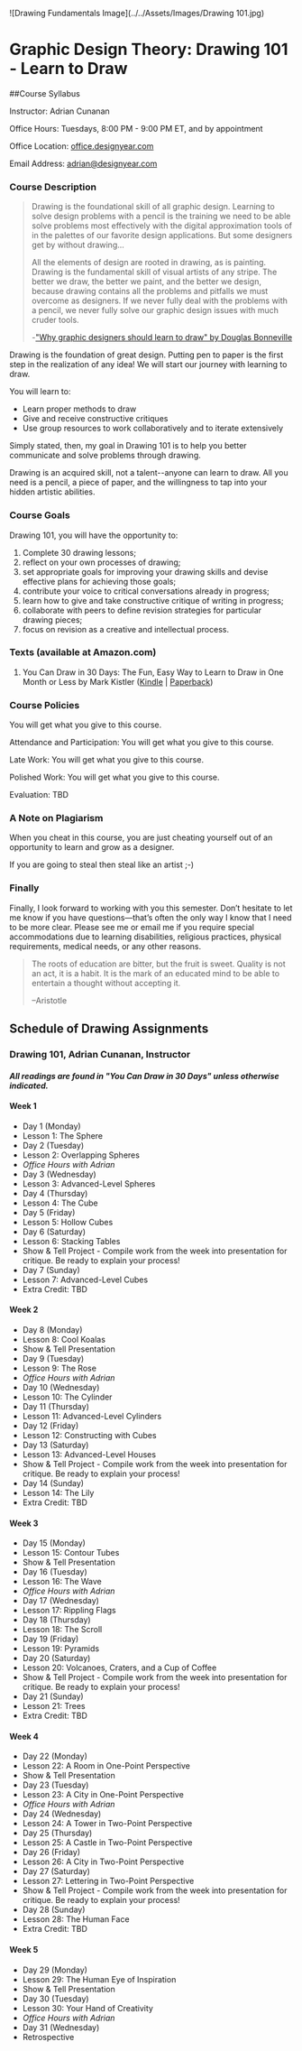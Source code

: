 ![Drawing Fundamentals Image](../../Assets/Images/Drawing 101.jpg)

# Graphic Design Theory: Drawing 101 - Learn to Draw

##Course Syllabus

Instructor: Adrian Cunanan

Office Hours: Tuesdays, 8:00 PM - 9:00 PM ET, and by appointment

Office Location: [office.designyear.com](http://office.designyear.com)

Email Address: [adrian@designyear.com](mailto:%20adrian@designyear.com)

### Course Description

> Drawing is the foundational skill of all graphic design. Learning to solve design problems with a pencil is the training we need to be able solve problems most effectively with the digital approximation tools of in the palettes of our favorite design applications. But some designers get by without drawing...
>
> All the elements of design are rooted in drawing, as is painting. Drawing is the fundamental skill of visual artists of any stripe. The better we draw, the better we paint, and the better we design, because drawing contains all the problems and pitfalls we must overcome as designers. If we never fully deal with the problems with a pencil, we never fully solve our graphic design issues with much cruder tools. 
>
>-["Why graphic designers should learn to draw" by Douglas Bonneville](http://bonfx.com/why-graphic-designers-should-learn-to-draw/)

Drawing is the foundation of great design.  Putting pen to paper is the first step in the realization of any idea!  We will start our journey with learning to draw.

You will learn to:

- Learn proper methods to draw
- Give and receive constructive critiques
- Use group resources to work collaboratively and to iterate extensively

Simply stated, then, my goal in Drawing 101 is to help you better communicate and solve problems through drawing.

Drawing is an acquired skill, not a talent--anyone can learn to draw. All you need is a pencil, a piece of paper, and the willingness to tap into your hidden artistic abilities.

### Course Goals

Drawing 101, you will have the opportunity to:

1. Complete 30 drawing lessons;
2. reflect on your own processes of drawing;
3. set appropriate goals for improving your drawing skills and devise effective plans for achieving those goals;
4. contribute your voice to critical conversations already in progress;
5. learn how to give and take constructive critique of writing in progress;
6. collaborate with peers to define revision strategies for particular drawing pieces;
7. focus on revision as a creative and intellectual process.

### Texts (available at Amazon.com)

1. You Can Draw in 30 Days: The Fun, Easy Way to Learn to Draw in One Month or Less by Mark Kistler ([Kindle](http://amzn.to/2hXILRz) | [Paperback](http://amzn.to/2h0x9LK))

### Course Policies

You will get what you give to this course.

Attendance and Participation: You will get what you give to this course.

Late Work: You will get what you give to this course.

Polished Work: You will get what you give to this course.

Evaluation: TBD

### A Note on Plagiarism

When you cheat in this course, you are just cheating yourself out of an opportunity to learn and grow as a designer.

If you are going to steal then steal like an artist ;-)

### Finally

Finally, I look forward to working with you this semester. Don’t hesitate to let me know if you have questions—that’s often the only way I know that I need to be more clear. Please see me or email me if you require special accommodations due to learning disabilities, religious practices, physical requirements, medical needs, or any other reasons.

> The roots of education are bitter, but the fruit is sweet. Quality is not an act, it is a habit. It is the mark of an educated mind to be able to entertain a thought without accepting it. 
>
>–Aristotle

## Schedule of Drawing Assignments
### Drawing 101, Adrian Cunanan, Instructor
#### *All readings are found in "You Can Draw in 30 Days" unless otherwise indicated.*

#### Week 1

 - Day 1 (Monday)
  - Lesson 1: The Sphere
 - Day 2 (Tuesday)
  - Lesson 2: Overlapping Spheres
  - *Office Hours with Adrian*
 - Day 3 (Wednesday)
  - Lesson 3: Advanced-Level Spheres
 - Day 4 (Thursday)
  - Lesson 4: The Cube
 - Day 5 (Friday)
  - Lesson 5: Hollow Cubes
 - Day 6 (Saturday)
  - Lesson 6: Stacking Tables
  - Show & Tell Project - Compile work from the week into presentation for critique.  Be ready to explain your process!
 - Day 7 (Sunday)
  - Lesson 7: Advanced-Level Cubes
  - Extra Credit: TBD

#### Week 2

 - Day 8 (Monday)
  - Lesson 8: Cool Koalas
  - Show & Tell Presentation
 - Day 9 (Tuesday)
  - Lesson 9: The Rose
  - *Office Hours with Adrian*
 - Day 10 (Wednesday)
  - Lesson 10: The Cylinder
 - Day 11 (Thursday)
  - Lesson 11: Advanced-Level Cylinders
 - Day 12 (Friday)
  - Lesson 12: Constructing with Cubes
 - Day 13 (Saturday)
  - Lesson 13: Advanced-Level Houses
  - Show & Tell Project - Compile work from the week into presentation for critique.  Be ready to explain your process!
 - Day 14 (Sunday)
  - Lesson 14: The Lily
  - Extra Credit: TBD

#### Week 3

 - Day 15 (Monday)
  - Lesson 15: Contour Tubes
  - Show & Tell Presentation
 - Day 16 (Tuesday)
  - Lesson 16: The Wave
  - *Office Hours with Adrian*
 - Day 17 (Wednesday)
  - Lesson 17: Rippling Flags
 - Day 18 (Thursday)
  - Lesson 18: The Scroll
 - Day 19 (Friday)
  - Lesson 19: Pyramids
 - Day 20 (Saturday)
  - Lesson 20: Volcanoes, Craters, and a Cup of Coffee
  - Show & Tell Project - Compile work from the week into presentation for critique.  Be ready to explain your process!
 - Day 21 (Sunday)
  - Lesson 21: Trees
  - Extra Credit: TBD

#### Week 4

 - Day 22 (Monday)
  - Lesson 22: A Room in One-Point Perspective
  - Show & Tell Presentation
 - Day 23 (Tuesday)
  - Lesson 23: A City in One-Point Perspective
  - *Office Hours with Adrian*
 - Day 24 (Wednesday)
  - Lesson 24: A Tower in Two-Point Perspective
 - Day 25 (Thursday)
  - Lesson 25: A Castle in Two-Point Perspective
 - Day 26 (Friday)
  - Lesson 26: A City in Two-Point Perspective
 - Day 27 (Saturday)
  - Lesson 27: Lettering in Two-Point Perspective
  - Show & Tell Project - Compile work from the week into presentation for critique.  Be ready to explain your process!
 - Day 28 (Sunday)
  - Lesson 28: The Human Face
  - Extra Credit: TBD

#### Week 5

 - Day 29 (Monday)
  - Lesson 29: The Human Eye of Inspiration
  - Show & Tell Presentation
 - Day 30 (Tuesday)
  - Lesson 30: Your Hand of Creativity
  - *Office Hours with Adrian*
 - Day 31 (Wednesday)
  - Retrospective